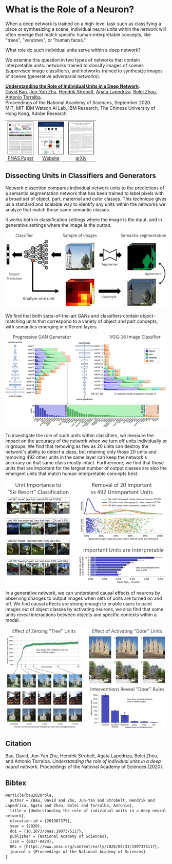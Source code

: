 # What is the Role of a Neuron?

When a deep network is trained on a high-level task such as classifying a place or synthesizing a scene, individual neural units within the network will often emerge that match specific human-interpretable concepts, like "trees", "windows", or "human faces."

What role do such individual units serve within a deep network?

We examine this question in two types of networks that contain interpretable units: networks trained to classify images of scenes (supervised image classifiers), and networks trained to synthesize images of scenes (generative adversarial networks).

[**Understanding the Role of Individual Units in a Deep Network**](https://dissect.csail.mit.edu/).<br>
[David Bau](https://people.csail.mit.edu/davidbau/home/), [Jun-Yan Zhu](https://www.cs.cmu.edu/~junyanz/), [Hendrik Strobelt](http://hendrik.strobelt.com/), [Agata Lapedriza](https://www.media.mit.edu/people/agata/overview/), [Bolei Zhou](http://bzhou.ie.cuhk.edu.hk/), [Antonio Torralba](http://web.mit.edu/torralba/www/). <br>
Proceedings of the National Academy of Sciences, September 2020.<br>
MIT, MIT-IBM Watson AI Lab, IBM Research, The Chinese University of Hong Kong, Adobe Research

<table><tr>
<td><center><a href="https://doi.org/10.1073/pnas.1907375117"><img height="100" width="78" src="www/paper-thumb.png" style="border:1px solid" style="border:1px solid black"><br>PNAS Paper</a></center></td>
<td><center><a href="https://dissect.csail.mit.edu/" class="d-inline-block p-3 align-top"><img height="100" width="78" src="www/website-thumb.png" style="border:1px solid black"><br>Website</a></center></td>
<td><center><a href="https://arxiv.org/pdf/2009.05041.pdf" class="d-inline-block p-3 align-top"><img height="100" width="78" src="www/arxiv-thumb.png" style="border:1px solid black"><br>arXiv</a></center></td>
</tr></table>


## Dissecting Units in Classifiers and Generators

Network dissection compares individual network units to the predictions of a semantic segmentation network that has been trained to label pixels with a broad set of object, part, materrial and color classes. This technique gives us a standard and scalable way to identify any units within the networks we analyze that match those same semantic classes.

It works both in classification settings where the image is the input, and in generative settings where the image is the output.

![Dissection](/www/classifier-dissection.png)

We find that both state-of-the-art GANs and classifiers contain object-matching units that correspond to a variety of object and part concepts, with semantics emerging in different layers.

![Comparing a Classifier to a Generator](/www/dissection-compare.png)

To investigate the role of such units within classifiers, we measure the impact on the accuracy of the network when we turn off units individually or in groups. We find that removing as few as 20 units can destroy the network's ability to detect a class, but retaining only those 20 units and removing 492 other units in the same layer can keep the network's accuracy on that same class mostly intact. Furthermore, we find that those units that are important for the largest number of output classes are also the emergent units that match human-interpretable concepts best.

![Classifier Intervention Experiments](/www/classifier-intervention.png)

In a generative network, we can understand causal effects of neurons by observing changes to output images when sets of units are turned on and off. We find causal effects are strong enough to enable users to paint images out of object classes by activating neurons; we also find that some units reveal interactions between objects and specific contexts within a model.

![Genereator Intervention Experiments](/www/generator-intervention.png)

## Citation

Bau, David, Jun-Yan Zhu, Hendrik Strobelt, Agata Lapedriza, Bolei Zhou, and Antonio Torralba. *Understanding the role of individual units in a deep neural network.* Proceedings of the National Academy of Sciences (2020).

## Bibtex

```
@article{bau2020role,
  author = {Bau, David and Zhu, Jun-Yan and Strobelt, Hendrik and Lapedriza, Agata and Zhou, Bolei and Torralba, Antonio},
  title = {Understanding the role of individual units in a deep neural network},
  elocation-id = {201907375},
  year = {2020},
  doi = {10.1073/pnas.1907375117},
  publisher = {National Academy of Sciences},
  issn = {0027-8424},
  URL = {https://www.pnas.org/content/early/2020/08/31/1907375117},
  journal = {Proceedings of the National Academy of Sciences}
}
```
